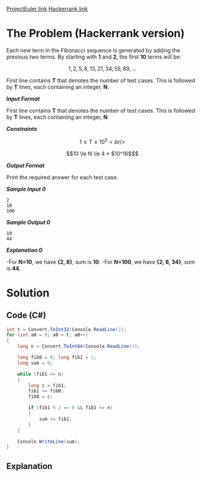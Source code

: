 [ProjectEuler link](https://projecteuler.net/problem=2)
[Hackerrank link](https://www.hackerrank.com/contests/projecteuler/challenges/euler002/problem?isFullScreen=true)

# The Problem (Hackerrank version)

Each new term in the Fibonacci sequence is generated by adding the previous two terms. By starting with **1** and **2**, the first **10** terms will be:
```math
1,2,5,8,13,21,34,55,89, ...
```
First line contains **T** that denotes the number of test cases. This is followed by **T** lines, each containing an integer, **N**.

***Input Format***

First line contains **T** that denotes the number of test cases. This is followed by **T** lines, each containing an integer, **N**.

***Constraints***

```math
1 \le T \le 10^5 <br />
```

```math
10 \le N \le 4 * $10^16$
```

***Output Format***

Print the required answer for each test case.

***Sample Input 0***
```
2
10
100
```
***Sample Output 0***
```
10
44
```
***Explanation 0***

-For **N=10**, we have **{2, 8}**, sum is **10**.
-For **N=100**, we have **{2, 8, 34}**, sum is **44**.

# Solution

## Code (C#)

```csharp
int t = Convert.ToInt32(Console.ReadLine());
for (int a0 = 0; a0 < t; a0++)
{
    long n = Convert.ToInt64(Console.ReadLine());

    long fib0 = 0; long fib1 = 1;
    long sum = 0;

    while (fib1 <= n)
    {
        long c = fib1;
        fib1 += fib0;
        fib0 = c;

        if (fib1 % 2 == 0 && fib1 <= n)
        {
            sum += fib1;
        }
    }

    Console.WriteLine(sum);
}
```

## Explanation


